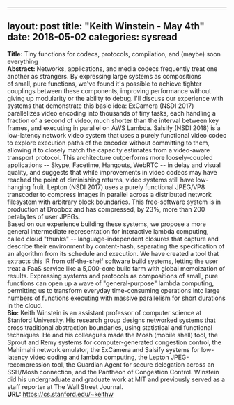 
---
layout: post
title: "Keith Winstein - May 4th"
date: 2018-05-02
categories: sysread
---

<div><b><span class="m_-1140695620685125333gmail-m_4217188978296561854m_7086199247065314321m_-1756002666923238148m_6930741722734120551m_-2676619759779797200gmail-m_6873584301303738639m_-5562556801080157533m_9062468828039379482m_1890254933304839679m_2540224121291711187gmail-m_-3626702549738014016m_-4070806846844993417m_4866937952561356940m_-415178483792580610gmail-il">Title</span>:</b> <span class="m_-1140695620685125333gmail-m_4217188978296561854m_7086199247065314321m_-1756002666923238148m_6930741722734120551m_-2676619759779797200gmail-m_6873584301303738639m_-5562556801080157533m_9062468828039379482m_1890254933304839679m_2540224121291711187gmail-m_-3626702549738014016m_-4070806846844993417m_4866937952561356940m_-415178483792580610gmail-m_-2679846717237855183m_-1654516190647764350m_9087084305778533531gmail-m_-2309447143115731386m_-4667819924276542904m_333596008630822786m_7034966524017935000gmail-m_2754890383251391096gmail-m_2472369615989676179m_-3995476691873501897gmail-m_-1895149353798262001gmail-m_-6286025009719978237m_-7326618503717066781m_-4501346701313019380m_-7664688795473214982m_7061827329169313075gmail-il">Tiny</span> <span class="m_-1140695620685125333gmail-m_4217188978296561854m_7086199247065314321m_-1756002666923238148m_6930741722734120551m_-2676619759779797200gmail-m_6873584301303738639m_-5562556801080157533m_9062468828039379482m_1890254933304839679m_2540224121291711187gmail-m_-3626702549738014016m_-4070806846844993417m_4866937952561356940m_-415178483792580610gmail-m_-2679846717237855183m_-1654516190647764350m_9087084305778533531gmail-m_-2309447143115731386m_-4667819924276542904m_333596008630822786m_7034966524017935000gmail-m_2754890383251391096gmail-m_2472369615989676179m_-3995476691873501897gmail-m_-1895149353798262001gmail-m_-6286025009719978237m_-7326618503717066781m_-4501346701313019380m_-7664688795473214982m_7061827329169313075gmail-il">functions</span> for codecs, protocols, compilation, and (maybe) soon everything</div>
<div></div>
<div>
<div><b><span class="m_-1140695620685125333gmail-m_4217188978296561854m_7086199247065314321m_-1756002666923238148m_6930741722734120551m_-2676619759779797200gmail-m_6873584301303738639m_-5562556801080157533m_9062468828039379482m_1890254933304839679m_2540224121291711187gmail-m_-3626702549738014016m_-4070806846844993417m_4866937952561356940m_-415178483792580610gmail-il">Abstract</span>: </b>Networks, applications, and media codecs frequently treat one another as strangers. By expressing large systems as compositions of <span class="m_-1140695620685125333gmail-m_4217188978296561854m_7086199247065314321m_-1756002666923238148m_6930741722734120551m_-2676619759779797200gmail-m_6873584301303738639m_-5562556801080157533m_9062468828039379482m_1890254933304839679m_2540224121291711187gmail-m_-3626702549738014016m_-4070806846844993417m_4866937952561356940m_-415178483792580610gmail-m_-2679846717237855183m_-1654516190647764350m_9087084305778533531gmail-m_-2309447143115731386m_-4667819924276542904m_333596008630822786m_7034966524017935000gmail-m_2754890383251391096gmail-m_2472369615989676179m_-3995476691873501897gmail-m_-1895149353798262001gmail-m_-6286025009719978237m_-7326618503717066781m_-4501346701313019380m_-7664688795473214982m_7061827329169313075gmail-il">small,</span> pure <span class="m_-1140695620685125333gmail-m_4217188978296561854m_7086199247065314321m_-1756002666923238148m_6930741722734120551m_-2676619759779797200gmail-m_6873584301303738639m_-5562556801080157533m_9062468828039379482m_1890254933304839679m_2540224121291711187gmail-m_-3626702549738014016m_-4070806846844993417m_4866937952561356940m_-415178483792580610gmail-m_-2679846717237855183m_-1654516190647764350m_9087084305778533531gmail-m_-2309447143115731386m_-4667819924276542904m_333596008630822786m_7034966524017935000gmail-m_2754890383251391096gmail-m_2472369615989676179m_-3995476691873501897gmail-m_-1895149353798262001gmail-m_-6286025009719978237m_-7326618503717066781m_-4501346701313019380m_-7664688795473214982m_7061827329169313075gmail-il">functions</span>, we'v<wbr />e found it's possible to achieve tighter couplings between these components, improving performance without giving up modularity or the ability to debug. I'll discuss our experience with systems that demonstrate this basic idea: ExCamera (NSDI 2017) parallelizes video encoding into thousands of <span class="m_-1140695620685125333gmail-m_4217188978296561854m_7086199247065314321m_-1756002666923238148m_6930741722734120551m_-2676619759779797200gmail-m_6873584301303738639m_-5562556801080157533m_9062468828039379482m_1890254933304839679m_2540224121291711187gmail-m_-3626702549738014016m_-4070806846844993417m_4866937952561356940m_-415178483792580610gmail-m_-2679846717237855183m_-1654516190647764350m_9087084305778533531gmail-m_-2309447143115731386m_-4667819924276542904m_333596008630822786m_7034966524017935000gmail-m_2754890383251391096gmail-m_2472369615989676179m_-3995476691873501897gmail-m_-1895149353798262001gmail-m_-6286025009719978237m_-7326618503717066781m_-4501346701313019380m_-7664688795473214982m_7061827329169313075gmail-il">tiny</span> tasks, each handling a fraction of a second of video, much shorter than the interval between key frames, and executing in parallel on AWS Lambda. Salsify (NSDI 2018) is a low-latency network video system that uses a purely functional video codec to explore execution paths of the encoder without committing to them, allowing it to closely match the capacity estimates from a video-aware transport protocol. This architecture outperforms more loosely-coupled applications -- Skype, Facetime, Hangouts, WebRTC -- in delay and visual quality, and suggests that while improvements in video codecs may have reached the point of diminishing returns, video systems still have low-hanging fruit. Lepton (NSDI 2017) uses a purely functional JPEG/VP8 transcoder to compress images in parallel across a distributed network filesystem with arbitrary block boundaries. This free-software system is in production at Dropbox and has compressed, by 23%, more than 200 petabytes of user JPEGs.</div>
<div></div>
<div>Based on our experience building these systems, we propose a more general intermediate representation for interactive lambda computing, called cloud "thunks" -- language-independent closures that capture and describe their environment by content-hash, separating the specification of an algorithm from its schedule and execution. We have created a tool that extracts this IR from off-the-shelf software build systems, letting the user treat a FaaS service like a 5,000-core build farm with global memoization of results. Expressing systems and protocols as compositions of small, pure functions can open up a wave of "general-purpose" lambda computing, permitting us to transform everyday time-consuming operations into large numbers of functions executing with massive parallelism for short durations in the cloud.</div>
<div class="m_-1140695620685125333gmail-m_4217188978296561854m_7086199247065314321m_-1756002666923238148m_6930741722734120551m_-2676619759779797200gmail-m_6873584301303738639m_-5562556801080157533m_9062468828039379482m_1890254933304839679m_2540224121291711187gmail-m_-3626702549738014016m_-4070806846844993417m_4866937952561356940m_-415178483792580610gmail-m_-2679846717237855183m_-1654516190647764350m_9087084305778533531gmail-m_-2309447143115731386m_-4667819924276542904m_333596008630822786m_7034966524017935000gmail-m_2754890383251391096gmail-m_2472369615989676179m_-3995476691873501897gmail-adL">
<div></div>
<div>
<div><b><span class="m_-1140695620685125333gmail-m_4217188978296561854m_7086199247065314321m_-1756002666923238148m_6930741722734120551m_-2676619759779797200gmail-m_6873584301303738639m_-5562556801080157533m_9062468828039379482m_1890254933304839679m_2540224121291711187gmail-m_-3626702549738014016m_-4070806846844993417m_4866937952561356940m_-415178483792580610gmail-il">Bio</span>:</b> <span class="m_-1140695620685125333gmail-il">Keith</span> Winstein is an assistant professor of computer science at Stanford University. His research group designs networked systems that cross traditional abstraction boundaries, using statistical and functional techniques. He and his colleagues made the Mosh (mobile shell) tool, the Sprout and Remy systems for computer-generated congestion control, the Mahimahi network emulator, the ExCamera and Salsify systems for low-latency video coding and lambda computing, the Lepton JPEG-recompression tool, the Guardian Agent for secure delegation across an SSH/Mosh connection, and the Pantheon of Congestion Control. Winstein did his undergraduate and graduate work at MIT and previously served as a staff reporter at The Wall Street Journal.</div>
<div></div>
<div><b>URL: </b><a href="https://cs.stanford.edu/~keithw" target="_blank" rel="noopener" data-saferedirecturl="https://www.google.com/url?hl=en&amp;q=https://cs.stanford.edu/~keithw&amp;source=gmail&amp;ust=1525387304847000&amp;usg=AFQjCNHbEt0WuB84MYQZ2-gCfmGc7S3jSA">https://cs.stanford.edu/~<wbr />keithw</a></div>
</div>
</div>
</div>
